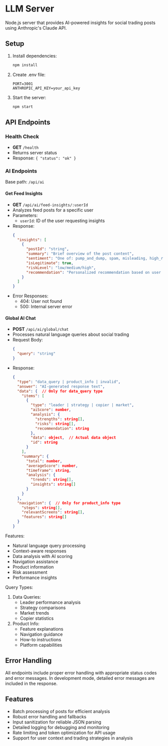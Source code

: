 # LLM Server

Node.js server that provides AI-powered insights for social trading posts using Anthropic's Claude API.

## Setup

1. Install dependencies:
   ```bash
   npm install
   ```

2. Create .env file:
   ```
   PORT=3001
   ANTHROPIC_API_KEY=your_api_key
   ```

3. Start the server:
   ```bash
   npm start
   ```

## API Endpoints

### Health Check
- **GET** `/health`
- Returns server status
- Response: `{ "status": "ok" }`

### AI Endpoints
Base path: `/api/ai`

#### Get Feed Insights
- **GET** `/api/ai/feed-insights/:userId`
- Analyzes feed posts for a specific user
- Parameters:
  - `userId`: ID of the user requesting insights
- Response:
  ```json
  {
    "insights": [
      {
        "postId": "string",
        "summary": "Brief overview of the post content",
        "sentiment": "One of: pump_and_dump, spam, misleading, high_risk, conservative, consistent, verified_strategy, risk_managed, educational, analysis, discussion, update",
        "isLegitimate": true,
        "riskLevel": "low/medium/high",
        "recommendation": "Personalized recommendation based on user type and risk level"
      }
    ]
  }
  ```
- Error Responses:
  - 404: User not found
  - 500: Internal server error

#### Global AI Chat
- **POST** `/api/ai/global/chat`
- Processes natural language queries about social trading
- Request Body:
  ```json
  {
    "query": "string"
  }
  ```
- Response:
  ```json
  {
    "type": "data_query | product_info | invalid",
    "answer": "AI-generated response text",
    "data": {  // Only for data_query type
      "items": [
        {
          "type": "leader | strategy | copier | market",
          "aiScore": number,
          "analysis": {
            "strengths": string[],
            "risks": string[],
            "recommendation": string
          },
          "data": object,  // Actual data object
          "id": string
        }
      ],
      "summary": {
        "total": number,
        "averageScore": number,
        "timeframe": string,
        "analysis": {
          "trends": string[],
          "insights": string[]
        }
      }
    },
    "navigation": {  // Only for product_info type
      "steps": string[],
      "relevantScreens": string[],
      "features": string[]
    }
  }
  ```

Features:
- Natural language query processing
- Context-aware responses
- Data analysis with AI scoring
- Navigation assistance
- Product information
- Risk assessment
- Performance insights

Query Types:
1. Data Queries:
   - Leader performance analysis
   - Strategy comparisons
   - Market trends
   - Copier statistics
2. Product Info:
   - Feature explanations
   - Navigation guidance
   - How-to instructions
   - Platform capabilities

## Error Handling
All endpoints include proper error handling with appropriate status codes and error messages. In development mode, detailed error messages are included in the response.

## Features

- Batch processing of posts for efficient analysis
- Robust error handling and fallbacks
- Input sanitization for reliable JSON parsing
- Detailed logging for debugging and monitoring
- Rate limiting and token optimization for API usage
- Support for user context and trading strategies in analysis
